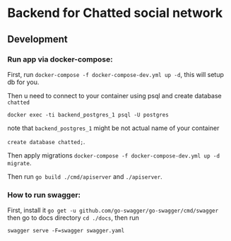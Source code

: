 # Backend for Chatted social network


## Development

### Run app via docker-compose:

First, run `docker-compose -f docker-compose-dev.yml up -d`,
this will setup db for you.


Then u need to connect to your container using psql and create database `chatted`

`docker exec -ti backend_postgres_1 psql -U postgres`

note that `backend_postgres_1` might be not actual name of your container

`create database chatted;`.

Then apply migrations `docker-compose -f docker-compose-dev.yml up -d migrate`.

Then run `go build ./cmd/apiserver` and `./apiserver`.

### How to run swagger:
First, install it
`go get -u github.com/go-swagger/go-swagger/cmd/swagger`
then go to docs directory `cd ./docs`, then run 

`swagger serve -F=swagger swagger.yaml`
    
